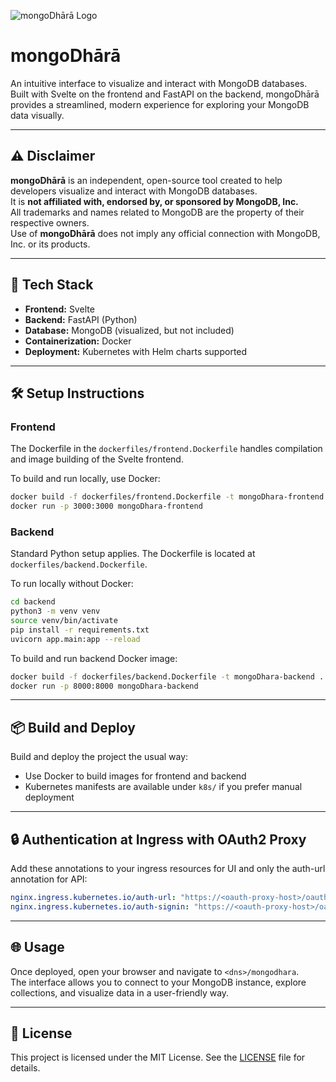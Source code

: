 ![mongoDhārā Logo](frontend/static/favicon.ico)  
# mongoDhārā  

An intuitive interface to visualize and interact with MongoDB databases.  
Built with Svelte on the frontend and FastAPI on the backend, mongoDhārā provides a streamlined, modern experience for exploring your MongoDB data visually.

---

## ⚠️ Disclaimer  

**mongoDhārā** is an independent, open-source tool created to help developers visualize and interact with MongoDB databases.  
It is **not affiliated with, endorsed by, or sponsored by MongoDB, Inc.**  
All trademarks and names related to MongoDB are the property of their respective owners.  
Use of **mongoDhārā** does not imply any official connection with MongoDB, Inc. or its products.  

---

## 🚀 Tech Stack

- **Frontend:** Svelte  
- **Backend:** FastAPI (Python)  
- **Database:** MongoDB (visualized, but not included)  
- **Containerization:** Docker  
- **Deployment:** Kubernetes with Helm charts supported  

---

## 🛠 Setup Instructions

### Frontend  
The Dockerfile in the `dockerfiles/frontend.Dockerfile` handles compilation and image building of the Svelte frontend.  

To build and run locally, use Docker:  
```bash
docker build -f dockerfiles/frontend.Dockerfile -t mongoDhara-frontend .
docker run -p 3000:3000 mongoDhara-frontend
```

### Backend  
Standard Python setup applies. The Dockerfile is located at `dockerfiles/backend.Dockerfile`.  

To run locally without Docker:  
```bash
cd backend
python3 -m venv venv
source venv/bin/activate
pip install -r requirements.txt
uvicorn app.main:app --reload
```

To build and run backend Docker image:  
```bash
docker build -f dockerfiles/backend.Dockerfile -t mongoDhara-backend .
docker run -p 8000:8000 mongoDhara-backend
```

---

## 📦 Build and Deploy

Build and deploy the project the usual way:  
- Use Docker to build images for frontend and backend  
- Kubernetes manifests are available under `k8s/` if you prefer manual deployment  

---

## 🔒 Authentication at Ingress with OAuth2 Proxy  
Add these annotations to your ingress resources for UI and only the auth-url annotation for API:  
```yaml
nginx.ingress.kubernetes.io/auth-url: "https://<oauth-proxy-host>/oauth2/auth"
nginx.ingress.kubernetes.io/auth-signin: "https://<oauth-proxy-host>/oauth2/start?rd=$escaped_request_uri"
```

---

## 🌐 Usage  

Once deployed, open your browser and navigate to `<dns>/mongodhara`.  
The interface allows you to connect to your MongoDB instance, explore collections, and visualize data in a user-friendly way.  

---

## 📜 License  

This project is licensed under the MIT License. See the [LICENSE](LICENSE) file for details.
